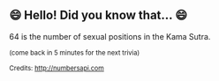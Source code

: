## 😄 Hello! Did you know that... 😄
64 is the number of sexual positions in the Kama Sutra.

<sup>(come back in 5 minutes for the next trivia)</sup>


<sup>Credits: http://numbersapi.com</sup>
